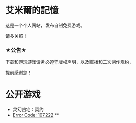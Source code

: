 # 艾米爾的記憶

这是一个个人网站，发布自制免费游戏。

请多关照！




### ★公告★

下载和游玩游戏请务必遵守版权声明，以及直播和二次创作规约，

提前感谢您！






# **公开游戏**


- 灵幻凶宅：契约
- [Error Code: 107222](https://ldjam.com/events/ludum-dare/46/error-code-107222) **

